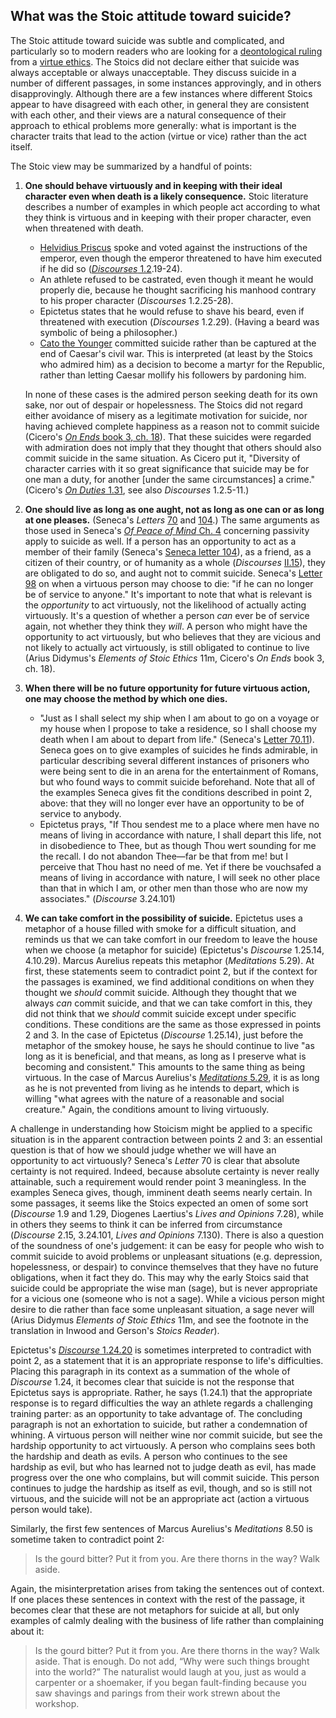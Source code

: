 ## What was the Stoic attitude toward suicide?

The Stoic attitude toward suicide was subtle and complicated, and particularly so to modern readers who are looking for a [deontological ruling](https://en.wikipedia.org/wiki/Deontological_ethics) from a [virtue ethics](https://en.wikipedia.org/wiki/Virtue_ethics).  The Stoics did not declare either that suicide was always acceptable or always unacceptable. They  discuss suicide in a number of different passages, in some instances approvingly, and in others disapprovingly. Although there are a few instances where different Stoics appear to have disagreed with each other, in general they are consistent with each other, and their views are a natural consequence of their approach to ethical problems more generally: what is important is the character traits that lead to the action (virtue or vice) rather than the act itself.

The Stoic view may be summarized by a handful of points:

1. **One should behave virtuously and in keeping with their ideal character even when death is a likely consequence.** Stoic literature describes a number of examples in which people act according to what they think is virtuous and in keeping with their proper character, even when threatened with death.
     - [Helvidius Priscus](https://en.wikipedia.org/wiki/Helvidius_Priscus) spoke and voted against the instructions of the emperor, even though the emperor threatened to have him executed if he did so ([*Discourses* 1.2](https://en.wikisource.org/wiki/Epictetus,_the_Discourses_as_reported_by_Arrian,_the_Manual,_and_Fragments/Book_1/Chapter_2).19-24).
     - An athlete refused to be castrated, even though it meant he would properly die, because he thought sacrificing his manhood contrary to his proper character (*Discourses* 1.2.25-28).
     - Epictetus states that he would refuse to shave his beard, even if threatened with execution (*Discourses* 1.2.29). (Having a beard was symbolic of being a philosopher.)
     - [Cato the Younger](https://en.wikipedia.org/wiki/Cato_the_Younger) committed suicide rather than be captured at the end of Caesar's civil war. This is interpreted (at least by the Stoics who admired him) as a decision to become a martyr for the Republic, rather than letting Caesar mollify his followers by pardoning him. 
    
    In none of these cases is the admired person seeking death for its own sake, nor out of despair or hopelessness. The Stoics did not regard either avoidance of misery as a legitimate motivation for suicide, nor having achieved complete happiness as a reason not to commit suicide (Cicero's [*On Ends* book 3, ch. 18](https://www.gutenberg.org/files/29247/29247-h/29247-h.html#Pg202)).
    That these suicides were regarded with admiration does not imply that they thought that others should also commit suicide in the same situation. As Cicero put it, "Diversity of character carries with it so great significance that suicide may be for one man a duty, for another [under the same circumstances] a crime." (Cicero's [*On Duties* 1.31](https://www.gutenberg.org/files/47001/47001-h/47001-h.htm#I.112), see also *Discourses* 1.2.5-11.)
2. **One should live as long as one aught, not as long as one can or as long at one pleases.** (Seneca's *Letters* [70](https://en.wikisource.org/wiki/Moral_letters_to_Lucilius/Letter_70) and [104](https://en.wikisource.org/wiki/Moral_letters_to_Lucilius/Letter_104).)  The same arguments as those used in Seneca's [*Of Peace of Mind* Ch. 4](https://en.wikisource.org/wiki/Of_Peace_of_Mind#IV.) concerning passivity apply to suicide as well. If a person has an opportunity to act as a member of their family (Seneca's  [Seneca letter 104](http://en.wikisource.org/wiki/Moral_letters_to_Lucilius/Letter_104)), as a friend, as a citizen of their country, or of humanity as a whole (*Discourses* [II.15](https://en.wikisource.org/wiki/Epictetus,_the_Discourses_as_reported_by_Arrian,_the_Manual,_and_Fragments/Book_2/Chapter_15)), they are obligated to do so, and aught not to commit suicide.  Seneca's [Letter 98](https://en.wikisource.org/wiki/Moral_letters_to_Lucilius/Letter_98) on when a virtuous person may choose to die: "if he can no longer be of service to anyone." It's important to note that what is relevant is the *opportunity* to act virtuously, not the likelihood of actually acting virtuously. It's a question of whether a person *can* ever be of service again, not whether they think they *will*.  A person who might have the opportunity to act virtuously, but who believes that they are vicious and not likely to actually act virtuously, is still obligated to continue to live (Arius Didymus's *Elements of Stoic Ethics* 11m, Cicero's *On Ends* book 3, ch. 18).
3. **When there will be no future opportunity for future virtuous action, one may choose the method by which one dies.**
    - "Just as I shall select my ship when I am about to go on a voyage or my house when I propose to take a residence, so I shall choose my death when I am about to depart from life." (Seneca's [Letter 70.11](https://en.wikisource.org/wiki/Moral_letters_to_Lucilius/Letter_70)). Seneca goes on to give examples of suicides he finds admirable, in particular describing several different instances of prisoners who were being sent to die in an arena for the entertainment of Romans, but who found ways to commit suicide beforehand. Note that all of the examples Seneca gives fit the conditions described in point 2, above: that they will no longer ever have an opportunity to be of service to anybody.
    - Epictetus prays, "If Thou sendest me to a place where men have no means of living in accordance with nature, I shall depart this life, not in disobedience to Thee, but as though Thou wert sounding for me the recall. I do not abandon Thee—far be that from me! but I perceive that Thou hast no need of me. Yet if there be vouchsafed a means of living in accordance with nature, I will seek no other place than that in which I am, or other men than those who are now my associates." (*Discourse* 3.24.101)
4. **We can take comfort in the possibility of suicide.** Epictetus uses a metaphor of a house filled with smoke for a difficult situation, and reminds us that we can take comfort in our freedom to leave the house when we choose (a metaphor for suicide) (Epictetus's *Discourse* 1.25.14, 4.10.29). Marcus Aurelius repeats this metaphor (*Meditations* 5.29). At first, these statements seem to contradict point 2, but if the context for the passages is examined, we find additional conditions on when they thought we *should* commit suicide. Although they thought that we always *can* commit suicide, and that we can take comfort in this, they did not think that we *should* commit suicide except under specific conditions. These conditions are the same as those expressed in points 2 and 3. In the case of Epictetus (*Discourse* 1.25.14), just before the metaphor of the smokey house, he says he should continue to live "as long as it is beneficial, and that means, as long as I preserve what is becoming and consistent." This amounts to the same thing as being virtuous. In the case of Marcus Aurelius's [*Meditations* 5.29](https://www.gutenberg.org/files/55317/55317-h/55317-h.htm#V_29), it is as long as he is not prevented from living as he intends to depart, which is willing "what agrees with the nature of a reasonable and social creature." Again, the conditions amount to living virtuously.
 
A challenge in understanding how Stoicism might be applied to a specific situation is in the apparent contraction between points 2 and 3: an essential question is that of how we should judge whether we will have an opportunity to act virtuously? Seneca's *Letter* 70 is clear that absolute certainty is not required. Indeed, because absolute certainty is never really attainable, such a requirement would render point 3 meaningless. In the examples Seneca gives, though, imminent death seems nearly certain. In some passages, it seems like the Stoics expected an omen of some sort (*Discourse* 1.9 and 1.29, Diogenes Laertius's *Lives and Opinions* 7.28), while in others they seems to think it can be inferred from circumstance (*Discourse* 2.15, 3.24.101, *Lives and Opinions* 7.130). There is also a question of the soundness of one's judgement: it can be easy for people who wish to commit suicide to avoid problems or unpleasant situations (e.g. depression, hopelessness, or despair) to convince themselves that they have no future obligations, when it fact they do. This may why the early Stoics said that suicide could be appropriate the wise man (sage), but is never appropriate for a vicious one (someone who is not a sage). While a vicious person might desire to die rather than face some unpleasant situation, a sage never will (Arius Didymus *Elements of Stoic Ethics* 11m, and see the footnote in the translation in Inwood and Gerson's *Stoics Reader*). 
    
Epictetus's [*Discourse* 1.24.20](https://en.wikisource.org/wiki/Epictetus,_the_Discourses_as_reported_by_Arrian,_the_Manual,_and_Fragments/Book_1/Chapter_24) is sometimes interpreted to contradict with point 2, as a statement that it is an appropriate response to life's difficulties. Placing this paragraph in its context as a summation of the whole of *Discourse* 1.24, it becomes clear that suicide is not the response that Epictetus says is appropriate. Rather, he says (1.24.1) that the appropriate response is to regard difficulties the way an athlete regards a challenging training parter: as an opportunity to take advantage of. The concluding paragraph is not an exhortation to suicide, but rather a condemnation of whining. A virtuous person will neither wine nor commit suicide, but see the hardship opportunity to act virtuously. A person who complains sees both the hardship and death as evils. A person who continues to the see hardship as evil, but who has learned not to judge death as evil, has made progress over the one who complains, but will commit suicide. This person continues to judge the hardship as itself as evil, though, and so is still not virtuous, and the suicide will not be an appropriate act (action a virtuous person would take).

Similarly, the first few sentences of Marcus Aurelius's *Meditations* 8.50 is sometime taken to contradict point 2:

> Is the gourd bitter? Put it from you. Are there thorns in the way? Walk aside.

Again, the misinterpretation arises from taking the sentences out of context. If one places these sentences in context with the rest of the passage, it becomes clear that these are not metaphors for suicide at all, but only examples of calmly dealing with the business of life rather than complaining about it:

> Is the gourd bitter? Put it from you. Are there thorns in the way? Walk aside. That is enough. Do not add, “Why were such things brought into the world?” The naturalist would laugh at you, just as would a carpenter or a shoemaker, if you began fault-finding because you saw shavings and parings from their work strewn about the workshop. 
 

